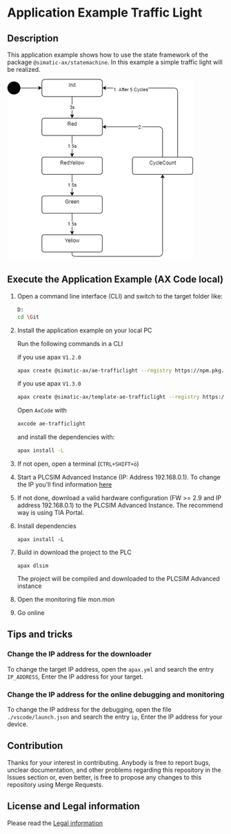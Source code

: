 # Application Example Traffic Light

## Description

This application example shows how to use the state framework of the package `@simatic-ax/statemachine`. In this example a simple traffic light will be realized.

![statechart](doc/state.png)

## Execute the Application Example (AX Code local)

1. Open a command line interface (CLI) and switch to the target folder like:

      ```sh
      D:
      cd \Git
      ```

1. Install the application example on your local PC

      Run the following commands in a CLI

      if you use apax `V1.2.0`

      ```sh
      apax create @simatic-ax/ae-trafficlight --registry https://npm.pkg.github.com ae-trafficlight
      ```

      if you use apax `V1.3.0`

      ```sh
      apax create @simatic-ax/template-ae-trafficlight --registry https://npm.pkg.github.com ae-trafficlight
      ```

      Open `AxCode` with

      ```sh
      axcode ae-trafficlight 
      ```

      and install the dependencies with:

      ```sh
      apax install -L
      ```

1. If not open, open a terminal (`CTRL+SHIFT+ö`)

1. Start a PLCSIM Advanced Instance (IP: Address 192.168.0.1). To change the IP you'll find information [here](#tips-and-tricks)

1. If not done, download a valid hardware configuration (FW >= 2.9 and IP address 192.168.0.1) to the PLCSIM Advanced Instance. The recommend way is using TIA Portal.

1. Install dependencies

   ```cli
   apax install -L
   ```

1. Build in download the project to the PLC

   ```cli
   apax dlsim
   ```

   The project will be compiled and downloaded to the PLCSIM Advanced instance

1. Open the monitoring file mon.mon

1. Go online

## Tips and tricks

### Change the IP address for the downloader

To change the target IP address, open the `apax.yml` and search the entry `IP_ADDRESS`, Enter the IP address for your target.

### Change the IP address for the online debugging and monitoring

To change the IP address for the debugging, open the file `./vscode/launch.json` and search the entry `ip`, Enter the IP address for your device.

## Contribution

Thanks for your interest in contributing. Anybody is free to report bugs, unclear documentation, and other problems regarding this repository in the Issues section or, even better, is free to propose any changes to this repository using Merge Requests.

## License and Legal information

Please read the [Legal information](LICENSE.md)
